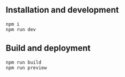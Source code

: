 ## Installation and development

```
npm i
npm run dev
```

## Build and deployment

```
npm run build
npm run preview
```
